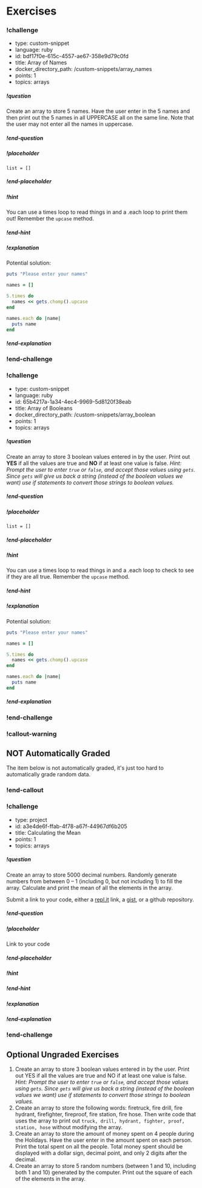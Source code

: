 # Exercises


<!-- >>>>>>>>>>>>>>>>>>>>>> BEGIN CHALLENGE >>>>>>>>>>>>>>>>>>>>>> -->
<!-- Replace everything in square brackets [] and remove brackets  -->

### !challenge

* type: custom-snippet
* language: ruby
* id: bdf17f0e-615c-4557-ae67-358e9d79c0fd
* title: Array of Names
* docker_directory_path: /custom-snippets/array_names
* points: 1
* topics: arrays

##### !question

Create an array to store 5 names. Have the user enter in the 5 names and then print out the 5 names in all UPPERCASE all on the same line. Note that the user may not enter all the names in uppercase.

##### !end-question

##### !placeholder

```
list = []
```

##### !end-placeholder

<!-- other optional sections -->
##### !hint

You can use a times loop to read things in and a .each loop to print them out!  Remember the `upcase` method.

##### !end-hint
<!-- !rubric - !end-rubric (markdown, instructors can see while scoring a checkpoint) -->
##### !explanation

Potential solution: 

```ruby
puts "Please enter your names"

names = []

5.times do
  names << gets.chomp().upcase
end

names.each do |name|
  puts name
end
```


##### !end-explanation

### !end-challenge

<!-- ======================= END CHALLENGE ======================= -->


<!-- >>>>>>>>>>>>>>>>>>>>>> BEGIN CHALLENGE >>>>>>>>>>>>>>>>>>>>>> -->
<!-- Replace everything in square brackets [] and remove brackets  -->

### !challenge

* type: custom-snippet
* language: ruby
* id: 65b4217a-1a34-4ec4-9969-5d8120f38eab
* title: Array of Booleans
* docker_directory_path: /custom-snippets/array_boolean
* points: 1
* topics: arrays

##### !question

Create an array to store 3 boolean values entered in by the user. Print out **YES** if all the values are true and **NO** if at least one value is false. _Hint: Prompt the user to enter `true` or `false`, and accept those values using `gets`. Since `gets` will give us back a string (instead of the boolean values we want) use if statements to convert those strings to boolean values._

##### !end-question

##### !placeholder

```
list = []
```

##### !end-placeholder

<!-- other optional sections -->
##### !hint

You can use a times loop to read things in and a .each loop to check to see if they are all true.  Remember the `upcase` method.

##### !end-hint
<!-- !rubric - !end-rubric (markdown, instructors can see while scoring a checkpoint) -->
##### !explanation

Potential solution: 

```ruby
puts "Please enter your names"

names = []

5.times do
  names << gets.chomp().upcase
end

names.each do |name|
  puts name
end
```


##### !end-explanation

### !end-challenge

<!-- ======================= END CHALLENGE ======================= -->

<!-- available callout types: info, success, warning, danger, secondary  -->
### !callout-warning

## NOT Automatically Graded

The item below is not automatically graded, it's just too hard to automatically grade random data.  

### !end-callout

<!-- >>>>>>>>>>>>>>>>>>>>>> BEGIN CHALLENGE >>>>>>>>>>>>>>>>>>>>>> -->
<!-- Replace everything in square brackets [] and remove brackets  -->

### !challenge

* type: project
* id: a3e4de6f-ffab-4f78-a67f-44967df6b205
* title: Calculating the Mean
* points: 1
* topics: arrays

##### !question

Create an array to store 5000 decimal numbers. Randomly generate numbers from between 0 – 1 (including 0, but not including 1) to fill the array. Calculate and print the mean of all the elements in the array.

Submit a link to your code, either a [repl.it](https://repl.it) link, a [gist](https://gist.github.com), or a github repository.

##### !end-question

##### !placeholder

Link to your code

##### !end-placeholder

<!-- other optional sections -->
##### !hint

##### !end-hint

##### !explanation



##### !end-explanation

### !end-challenge

<!-- ======================= END CHALLENGE ======================= -->



## Optional Ungraded Exercises

1. Create an array to store 3 boolean values entered in by the user. Print out YES if all the values are true and NO if at least one value is false. _Hint: Prompt the user to enter `true` or `false`, and accept those values using `gets`. Since `gets` will give us back a string (instead of the boolean values we want) use if statements to convert those strings to boolean values._
1. Create an array to store the following words: firetruck, fire drill, fire hydrant, firefighter, fireproof, fire station, fire hose. Then write code that uses the array to print out `truck, drill, hydrant, fighter, proof, station, hose` without modifying the array.
1. Create an array to store the amount of money spent on 4 people during the Holidays. Have the user enter in the amount spent on each person. Print the total spent on all the people. Total money spent should be displayed with a dollar sign, decimal point, and only 2 digits after the decimal.
1. Create an array to store 5 random numbers (between 1 and 10, including both 1 and 10) generated by the computer. Print out the square of each of the elements in the array.
